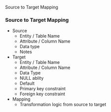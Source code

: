 Source to Target Mapping

###  Source to Target Mapping

  * Source
    * Entity / Table Name
    * Attribute / Column Name
    * Data type
    * Notes
  * Target
    * Entity / Table Name
    * Attribute / Column Name
    * Data Type
    * NULL ablity
    * Default
    * Primary key constraint
    * Foreign key constraint
  * Mapping
    * Transformation logic from source to target

